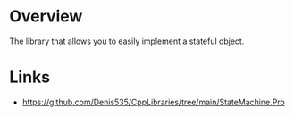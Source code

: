 # Overview
The library that allows you to easily implement a stateful object.

# Links
- https://github.com/Denis535/CppLibraries/tree/main/StateMachine.Pro
